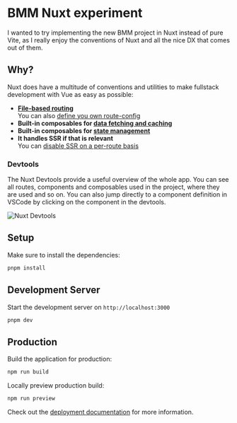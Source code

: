 # BMM Nuxt experiment

I wanted to try implementing the new BMM project in Nuxt instead of pure Vite, as I really enjoy the conventions of Nuxt and all the nice DX that comes out of them.

## Why?

Nuxt does have a multitude of conventions and utilities to make fullstack development with Vue as easy as possible:

- **[File-based routing](https://nuxt.com/docs/getting-started/routing)**  
You can also [define you own route-config](https://nuxt.com/docs/guide/going-further/custom-routing)
- **Built-in composables for [data fetching and caching](https://nuxt.com/docs/getting-started/data-fetching)**
- **Built-in composables for [state management](https://nuxt.com/docs/getting-started/state-management)**
- **It handles SSR if that is relevant**  
You can [disable SSR on a per-route basis](https://nuxt.com/docs/guide/concepts/rendering#route-rules)

### Devtools

The Nuxt Devtools provide a useful overview of the whole app. You can see all routes, components and composables used in the project, where they are used and so on. You can also jump directly to a component definition in VSCode by clicking on the component in the devtools.

![Nuxt Devtools](https://user-images.githubusercontent.com/18753964/230243188-9e4f1d45-f0fc-403d-80b7-7d44df47677a.gif)

## Setup

Make sure to install the dependencies:

```bash
pnpm install
```

## Development Server

Start the development server on `http://localhost:3000`

```bash
pnpm dev
```

## Production

Build the application for production:

```bash
npm run build
```

Locally preview production build:

```bash
npm run preview
```

Check out the [deployment documentation](https://nuxt.com/docs/getting-started/deployment) for more information.
